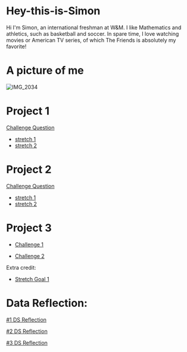 # Hey-this-is-Simon
Hi I'm Simon, an international freshman at W&M. I like Mathematics and athletics, such as basketball and soccer. In spare time, I love watching movies or American TV series, of which The Friends is absolutely my favorite!

# A picture of me
![IMG_2034](https://user-images.githubusercontent.com/78221789/107217743-959a3400-6a49-11eb-82c3-f1a0d3e541a8.JPG)


# Project 1
[Challenge Question](https://github.com/SimonZhang27/DATA_100_WP/blob/main/Project_1_plot.md)
- [stretch 1](https://github.com/SimonZhang27/DATA_100_WP/blob/main/individual_stretch_1.md)
- [stretch 2](https://github.com/SimonZhang27/DATA_100_WP/blob/main/individual_stretch_2.md)


# Project 2
[Challenge Question](https://github.com/SimonZhang27/DATA_100_WP/blob/main/Project_2.md)
- [stretch 1](https://github.com/SimonZhang27/DATA_100_WP/blob/main/Prj2_stretch_1.md)
- [stretch 2](https://github.com/SimonZhang27/DATA_100_WP/blob/main/Prj2_stretch_2.md)


# Project 3
- [Challenge 1](https://github.com/SimonZhang27/DATA_100_WP/blob/main/Project3_Challenge_1.md)

- [Challenge 2](https://github.com/SimonZhang27/DATA_100_WP/blob/main/Project3_Challenge_2.md)

Extra credit:
- [Stretch Goal 1](https://github.com/SimonZhang27/DATA_100_WP/blob/main/Prj3_stretch_1.md)


# Data Reflection:
[#1 DS Reflection](https://github.com/SimonZhang27/DATA_100_WP/blob/main/First_DS_Reflection.md)

[#2 DS Reflection](https://github.com/SimonZhang27/DATA_100_WP/blob/main/DS_Reflection_2.md)

[#3 DS Reflection](https://github.com/SimonZhang27/DATA_100_WP/blob/main/DS_Reflection_3.md)
